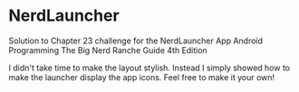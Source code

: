 # NerdLauncher
Solution to Chapter 23 challenge for the NerdLauncher App
Android Programming The Big Nerd Ranche Guide 4th Edition

I didn't take time to make the layout stylish. Instead I simply showed how to make the launcher display the app icons.
Feel free to make it your own!
